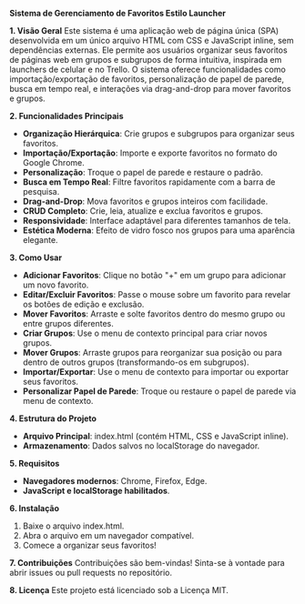 **Sistema de Gerenciamento de Favoritos Estilo Launcher**

**1. Visão Geral**
Este sistema é uma aplicação web de página única (SPA) desenvolvida em um único arquivo HTML com CSS e JavaScript inline, sem dependências externas. Ele permite aos usuários organizar seus favoritos de páginas web em grupos e subgrupos de forma intuitiva, inspirada em launchers de celular e no Trello. O sistema oferece funcionalidades como importação/exportação de favoritos, personalização de papel de parede, busca em tempo real, e interações via drag-and-drop para mover favoritos e grupos.

**2. Funcionalidades Principais**
* **Organização Hierárquica**: Crie grupos e subgrupos para organizar seus favoritos.
* **Importação/Exportação**: Importe e exporte favoritos no formato do Google Chrome.
* **Personalização**: Troque o papel de parede e restaure o padrão.
* **Busca em Tempo Real**: Filtre favoritos rapidamente com a barra de pesquisa.
* **Drag-and-Drop**: Mova favoritos e grupos inteiros com facilidade.
* **CRUD Completo**: Crie, leia, atualize e exclua favoritos e grupos.
* **Responsividade**: Interface adaptável para diferentes tamanhos de tela.
* **Estética Moderna**: Efeito de vidro fosco nos grupos para uma aparência elegante.

**3. Como Usar**
* **Adicionar Favoritos**: Clique no botão "+" em um grupo para adicionar um novo favorito.
* **Editar/Excluir Favoritos**: Passe o mouse sobre um favorito para revelar os botões de edição e exclusão.
* **Mover Favoritos**: Arraste e solte favoritos dentro do mesmo grupo ou entre grupos diferentes.
* **Criar Grupos**: Use o menu de contexto principal para criar novos grupos.
* **Mover Grupos**: Arraste grupos para reorganizar sua posição ou para dentro de outros grupos (transformando-os em subgrupos).
* **Importar/Exportar**: Use o menu de contexto para importar ou exportar seus favoritos.
* **Personalizar Papel de Parede**: Troque ou restaure o papel de parede via menu de contexto.

**4. Estrutura do Projeto**
* **Arquivo Principal**: index.html (contém HTML, CSS e JavaScript inline).
* **Armazenamento**: Dados salvos no localStorage do navegador.

**5. Requisitos**
* **Navegadores modernos**: Chrome, Firefox, Edge.
* **JavaScript e localStorage habilitados**.

**6. Instalação**
1. Baixe o arquivo index.html.
2. Abra o arquivo em um navegador compatível.
3. Comece a organizar seus favoritos!

**7. Contribuições**
Contribuições são bem-vindas! Sinta-se à vontade para abrir issues ou pull requests no repositório.

**8. Licença**
Este projeto está licenciado sob a Licença MIT.